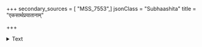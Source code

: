 +++
secondary_sources = [ "MSS_7553",]
jsonClass = "Subhaashita"
title = "एकसार्थप्रयातानाम्"

+++

<details><summary>Text</summary>

एकसार्थप्रयातानां सर्वेषां तत्र गामिनाम्।  
यस्य कालः प्रयात्यग्रे तत्र का परिदेवना॥
</details>
